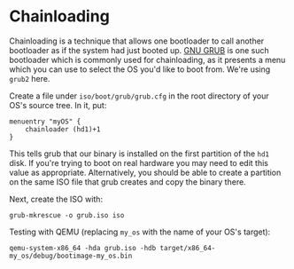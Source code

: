 # Chainloading

Chainloading is a technique that allows one bootloader to call another bootloader as if the system had just booted up. [GNU GRUB](https://www.gnu.org/software/grub/) is one such bootloader which is commonly used for chainloading, as it presents a menu which you can use to select the OS you'd like to boot from. We're using `grub2` here.

Create a file under `iso/boot/grub/grub.cfg` in the root directory of your OS's source tree. In it, put:

```
menuentry "myOS" {
	chainloader (hd1)+1
}
```

This tells grub that our binary is installed on the first partition of the `hd1` disk. If you're trying to boot on real hardware you may need to edit this value as appropriate. Alternatively, you should be able to create a partition on the same ISO file that grub creates and copy the binary there.

Next, create the ISO with:
```
grub-mkrescue -o grub.iso iso
```

Testing with QEMU (replacing `my_os` with the name of your OS's target):
```
qemu-system-x86_64 -hda grub.iso -hdb target/x86_64-my_os/debug/bootimage-my_os.bin
```
